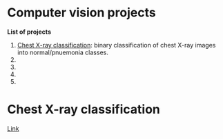 <h1>Computer vision projects</h1>

__List of projects__

1. [Chest X-ray classification](#p01): binary classification of chest X-ray images into normal/pnuemonia classes.
2.
3.
4.
5.


# <a name = 'p01'>Chest X-ray classification</a>

[Link](https://github.com/Sean-Toroghi/Deep-learning/blob/95b0666e377377c2d5c6e5fa963a3468076eb50e/ComputerVision/projects/P01_ChestXray_Classification.ipynb)
